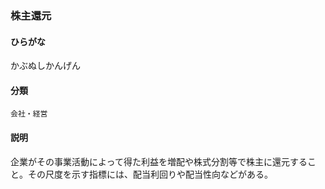 <div style="display:none;">

## [あ行](securities-terms?id=あ行)
## [か行](securities-terms?id=か行)

</div>

### 株主還元

#### ひらがな

かぶぬしかんげん

#### 分類

`会社・経営`

#### 説明

企業がその事業活動によって得た利益を増配や株式分割等で株主に還元すること。その尺度を示す指標には、配当利回りや配当性向などがある。

<div style="display:none;">

## [さ行](securities-terms?id=さ行)
## [た行](securities-terms?id=た行)
## [な行](securities-terms?id=な行)
## [は行](securities-terms?id=は行)
## [ま行](securities-terms?id=ま行)
## [や行](securities-terms?id=や行)
## [ら行](securities-terms?id=ら行)
## [わ行](securities-terms?id=わ行)
## [英数字・記号](securities-terms?id=英数字・記号)

</div>

